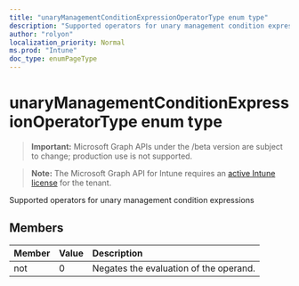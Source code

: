 ```yaml
---
title: "unaryManagementConditionExpressionOperatorType enum type"
description: "Supported operators for unary management condition expressions"
author: "rolyon"
localization_priority: Normal
ms.prod: "Intune"
doc_type: enumPageType
---
```


# unaryManagementConditionExpressionOperatorType enum type

> **Important:** Microsoft Graph APIs under the /beta version are subject to change; production use is not supported.

> **Note:** The Microsoft Graph API for Intune requires an [active Intune license](https://go.microsoft.com/fwlink/?linkid=839381) for the tenant.

Supported operators for unary management condition expressions

## Members
|Member|Value|Description|
|:---|:---|:---|
|not|0|Negates the evaluation of the operand.|





